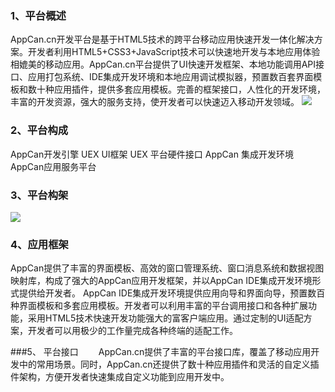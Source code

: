 ﻿### 1、平台概述
AppCan.cn开发平台是基于HTML5技术的跨平台移动应用快速开发一体化解决方案。开发者利用HTML5+CSS3+JavaScript技术可以快速地开发与本地应用体验相媲美的移动应用。AppCan.cn平台提供了UI快速开发框架、本地功能调用API接口、应用打包系统、IDE集成开发环境和本地应用调试模拟器，预置数百套界面模板和数十种应用插件，提供多套应用模板。完善的框架接口，人性化的开发环境，丰富的开发资源，强大的服务支持，使开发者可以快速迈入移动开发领域。
![](http://newdocx.appcan.cn/docximg/115122l2014k8b25s.png)


### 2、平台构成
AppCan开发引擎
UEX UI框架
UEX 平台硬件接口
AppCan 集成开发环境
AppCan应用服务平台

### 3、平台构架　
![](http://newdocx.appcan.cn/docximg/115421u2014t8f25b.gif)

### 4、应用框架　　
AppCan提供了丰富的界面模板、高效的窗口管理系统、窗口消息系统和数据视图映射库，构成了强大的AppCan应用开发框架，并以AppCan IDE集成开发环境形式提供给开发者。
AppCan IDE集成开发环境提供应用向导和界面向导，预置数百种界面模板和多套应用模板。开发者可以利用丰富的平台调用接口和各种扩展功能，采用HTML5技术快速开发功能强大的富客户端应用。通过定制的UI适配方案，开发者可以用极少的工作量完成各种终端的适配工作。

###5、 平台接口　　
AppCan.cn提供了丰富的平台接口库，覆盖了移动应用开发中的常用场景。同时，AppCan.cn还提供了数十种应用插件和灵活的自定义插件架构，方便开发者快速集成自定义功能到应用开发中。